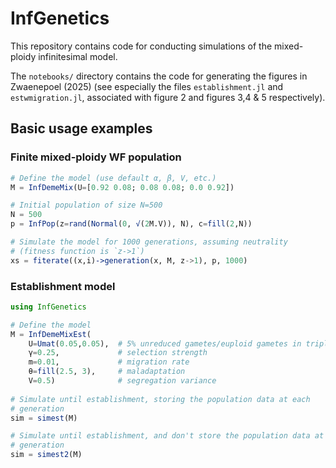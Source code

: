 # InfGenetics

This repository contains code for conducting simulations of the mixed-ploidy
infinitesimal model.

The `notebooks/` directory contains the code for generating the figures in
Zwaenepoel (2025) (see especially the files `establishment.jl` and
`estwmigration.jl`, associated with figure 2 and figures 3,4 & 5 respectively).

## Basic usage examples

### Finite mixed-ploidy WF population

```julia
# Define the model (use default α, β, V, etc.)
M = InfDemeMix(U=[0.92 0.08; 0.08 0.08; 0.0 0.92]) 

# Initial population of size N=500
N = 500
p = InfPop(z=rand(Normal(0, √(2M.V)), N), c=fill(2,N))

# Simulate the model for 1000 generations, assuming neutrality 
# (fitness function is `z->1`)
xs = fiterate((x,i)->generation(x, M, z->1), p, 1000)
```

### Establishment model

```julia
using InfGenetics

# Define the model
M = InfDemeMixEst(
    U=Umat(0.05,0.05),  # 5% unreduced gametes/euploid gametes in triploids 
    γ=0.25,             # selection strength
    m=0.01,             # migration rate
    θ=fill(2.5, 3),     # maladaptation
    V=0.5)              # segregation variance
    
# Simulate until establishment, storing the population data at each
# generation
sim = simest(M) 

# Simulate until establishment, and don't store the population data at each
# generation
sim = simest2(M) 
```

